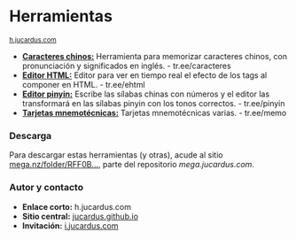 # Herramientas
<sup>[h.jucardus.com](https://h.jucardus.com)</sup>

* [**Caracteres chinos:**](https://jucardus.github.io/c/a/r/caracteres.html) Herramienta para memorizar caracteres chinos, con pronunciación y significados en inglés. - tr.ee/caracteres
* [**Editor HTML:**](https://jucardus.github.io/e/h/t/ehtml.html) Editor para ver en tiempo real el efecto de los tags al componer en HTML. - tr.ee/ehtml
* [**Editor pinyin:**](https://jucardus.github.io/p/i/n/pinyin.html) Escribe las sílabas chinas con números y el editor las transformará en las sílabas pinyin con los tonos correctos. - tr.ee/pinyin
* [**Tarjetas mnemotécnicas:**](https://jucardus.github.io/m/e/m/memo.html) Tarjetas mnemotécnicas varias. - tr.ee/memo

### Descarga

Para descargar estas herramientas (y otras), acude al sitio [mega.nz/folder/RFF0B...](https://mega.nz/folder/RFF0BByY#a1ur6uzA4H0XH0vopBFp5g/folder/BQExwLyY), parte del repositorio *mega.jucardus.com*.

### Autor y contacto

* **Enlace corto:** h.jucardus.com
* **Sitio central:** [jucardus.github.io](https://jucardus.github.io)
* **Invitación:** [i.jucardus.com](https://i.jucardus.com)
